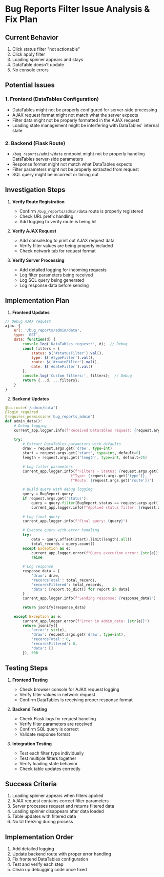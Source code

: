 # Bug Reports Filter Issue Analysis & Fix Plan

## Current Behavior
1. Click status filter "not actionable"
2. Click apply filter
3. Loading spinner appears and stays
4. DataTable doesn't update
5. No console errors

## Potential Issues

### 1. Frontend (DataTables Configuration)
- DataTables might not be properly configured for server-side processing
- AJAX request format might not match what the server expects
- Filter data might not be properly formatted in the AJAX request
- Loading state management might be interfering with DataTables' internal state

### 2. Backend (Flask Route)
- `/bug_reports/admin/data` endpoint might not be properly handling DataTables server-side parameters
- Response format might not match what DataTables expects
- Filter parameters might not be properly extracted from request
- SQL query might be incorrect or timing out

## Investigation Steps

1. **Verify Route Registration**
   - Confirm `/bug_reports/admin/data` route is properly registered
   - Check URL prefix handling
   - Add logging to verify route is being hit

2. **Verify AJAX Request**
   - Add console.log to print out AJAX request data
   - Verify filter values are being properly included
   - Check network tab for request format

3. **Verify Server Processing**
   - Add detailed logging for incoming requests
   - Log filter parameters being received
   - Log SQL query being generated
   - Log response data before sending

## Implementation Plan

1. **Frontend Updates**
```javascript
// Debug AJAX request
ajax: {
    url: '/bug_reports/admin/data',
    type: 'GET',
    data: function(d) {
        console.log('DataTables request:', d);  // Debug
        const filters = {
            status: $('#statusFilter').val(),
            type: $('#typeFilter').val(),
            route: $('#routeFilter').val(),
            date: $('#dateFilter').val()
        };
        console.log('Custom filters:', filters);  // Debug
        return {...d, ...filters};
    }
}
```

2. **Backend Updates**
```python
@bp.route('/admin/data')
@login_required
@requires_permission('bug_reports_admin')
def admin_data():
    # Debug logging
    current_app.logger.info(f"Received DataTables request: {request.args}")
    
    try:
        # Extract DataTables parameters with defaults
        draw = request.args.get('draw', type=int)
        start = request.args.get('start', type=int, default=0)
        length = request.args.get('length', type=int, default=25)
        
        # Log filter parameters
        current_app.logger.info(f"Filters - Status: {request.args.get('status')}, "
                              f"Type: {request.args.get('type')}, "
                              f"Route: {request.args.get('route')}")
        
        # Build query with debug logging
        query = BugReport.query
        if request.args.get('status'):
            query = query.filter(BugReport.status == request.args.get('status'))
            current_app.logger.info(f"Applied status filter: {request.args.get('status')}")
        
        # Log final query
        current_app.logger.info(f"Final query: {query}")
        
        # Execute query with error handling
        try:
            data = query.offset(start).limit(length).all()
            total_records = query.count()
        except Exception as e:
            current_app.logger.error(f"Query execution error: {str(e)}")
            raise
        
        # Log response
        response_data = {
            'draw': draw,
            'recordsTotal': total_records,
            'recordsFiltered': total_records,
            'data': [report.to_dict() for report in data]
        }
        current_app.logger.info(f"Sending response: {response_data}")
        
        return jsonify(response_data)
        
    except Exception as e:
        current_app.logger.error(f"Error in admin_data: {str(e)}")
        return jsonify({
            'error': str(e),
            'draw': request.args.get('draw', type=int),
            'recordsTotal': 0,
            'recordsFiltered': 0,
            'data': []
        }), 500
```

## Testing Steps

1. **Frontend Testing**
   - Check browser console for AJAX request logging
   - Verify filter values in network request
   - Confirm DataTables is receiving proper response format

2. **Backend Testing**
   - Check Flask logs for request handling
   - Verify filter parameters are received
   - Confirm SQL query is correct
   - Validate response format

3. **Integration Testing**
   - Test each filter type individually
   - Test multiple filters together
   - Verify loading state behavior
   - Check table updates correctly

## Success Criteria
1. Loading spinner appears when filters applied
2. AJAX request contains correct filter parameters
3. Server processes request and returns filtered data
4. Loading spinner disappears after data loaded
5. Table updates with filtered data
6. No UI freezing during process

## Implementation Order
1. Add detailed logging
2. Update backend route with proper error handling
3. Fix frontend DataTables configuration
4. Test and verify each step
5. Clean up debugging code once fixed
